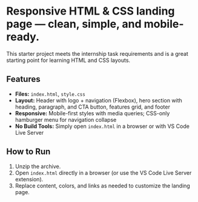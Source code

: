 # Responsive HTML & CSS landing page — clean, simple, and mobile-ready.

This starter project meets the internship task requirements and is a great starting point for learning HTML and CSS layouts.

## Features
- **Files:** `index.html`, `style.css`  
- **Layout:** Header with logo + navigation (Flexbox), hero section with heading, paragraph, and CTA button, features grid, and footer  
- **Responsive:** Mobile-first styles with media queries; CSS-only hamburger menu for navigation collapse  
- **No Build Tools:** Simply open `index.html` in a browser or with VS Code Live Server  

## How to Run
1. Unzip the archive.  
2. Open `index.html` directly in a browser (or use the VS Code Live Server extension).  
3. Replace content, colors, and links as needed to customize the landing page.  

